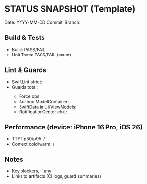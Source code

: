 # STATUS SNAPSHOT (Template)

Date: YYYY-MM-DD
Commit: <short-sha>
Branch: <branch-name>

## Build & Tests
- Build: PASS/FAIL
- Unit Tests: PASS/FAIL (count)

## Lint & Guards
- SwiftLint strict: <violations>
- Guards total: <count>
  - Force ops: <count>
  - Ad-hoc ModelContainer: <count>
  - SwiftData in UI/ViewModels: <count>
  - NotificationCenter chat: <count>

## Performance (device: iPhone 16 Pro, iOS 26)
- TTFT p50/p95: <ms>/<ms>
- Context cold/warm: <ms>/<ms>

## Notes
- Key blockers, if any
- Links to artifacts (CI logs, guard summaries)

